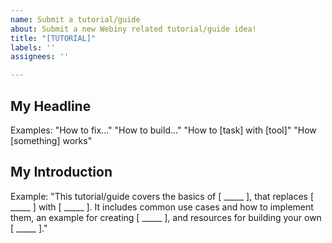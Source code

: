 ```yaml
---
name: Submit a tutorial/guide
about: Submit a new Webiny related tutorial/guide idea!
title: "[TUTORIAL]"
labels: ''
assignees: ''

---
```


## My Headline
Examples:
"How to fix..."
"How to build..."
"How to [task] with [tool]"
"How [something] works"

## My Introduction
Example:
"This tutorial/guide covers the basics of [ _____ ], that replaces [ _____ ] with [ _____ ]. It includes common use cases and how to implement them, an example for creating [ _____ ], and resources for building your own [ _____ ]."
